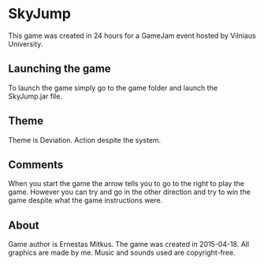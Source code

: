 # SkyJump

This game was created in 24 hours for a GameJam event hosted by Vilniaus University.

## Launching the game
To launch the game simply go to the game folder and launch the SkyJump.jar file.

## Theme

Theme is Deviation. Action despite the system.

## Comments

When you start the game the arrow tells you to go to the right to play the game.
However you can try and go in the other direction and try to win the game
despite what the game instructions were.

## About

Game author is Ernestas Mitkus. The game was created in 2015-04-18.
All graphics are made by me. Music and sounds used are copyright-free.
